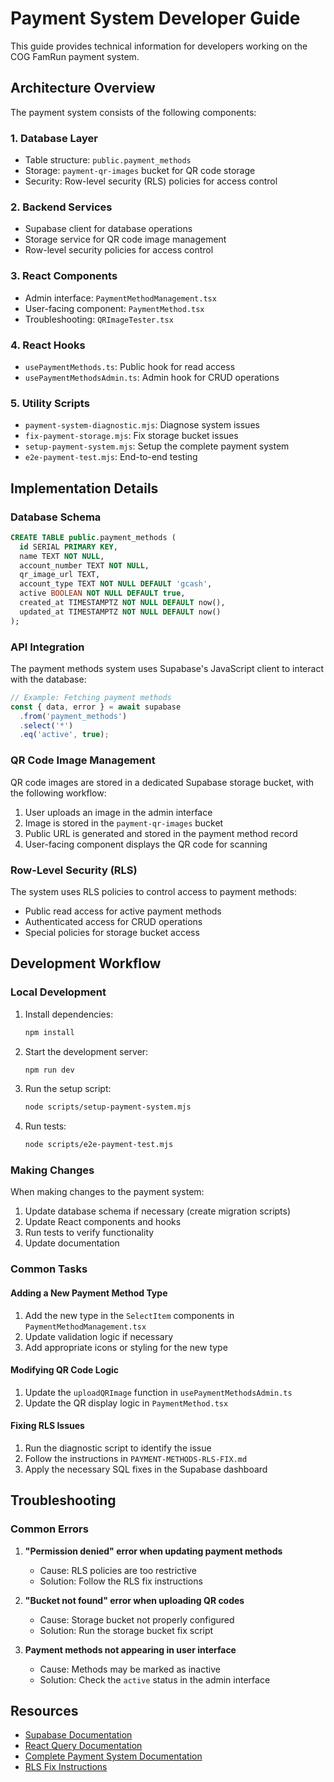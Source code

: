 # Payment System Developer Guide

This guide provides technical information for developers working on the COG FamRun payment system.

## Architecture Overview

The payment system consists of the following components:

### 1. Database Layer
- Table structure: `public.payment_methods`
- Storage: `payment-qr-images` bucket for QR code storage
- Security: Row-level security (RLS) policies for access control

### 2. Backend Services
- Supabase client for database operations
- Storage service for QR code image management
- Row-level security policies for access control

### 3. React Components
- Admin interface: `PaymentMethodManagement.tsx`
- User-facing component: `PaymentMethod.tsx`
- Troubleshooting: `QRImageTester.tsx`

### 4. React Hooks
- `usePaymentMethods.ts`: Public hook for read access
- `usePaymentMethodsAdmin.ts`: Admin hook for CRUD operations

### 5. Utility Scripts
- `payment-system-diagnostic.mjs`: Diagnose system issues
- `fix-payment-storage.mjs`: Fix storage bucket issues
- `setup-payment-system.mjs`: Setup the complete payment system
- `e2e-payment-test.mjs`: End-to-end testing

## Implementation Details

### Database Schema

```sql
CREATE TABLE public.payment_methods (
  id SERIAL PRIMARY KEY,
  name TEXT NOT NULL,
  account_number TEXT NOT NULL,
  qr_image_url TEXT,
  account_type TEXT NOT NULL DEFAULT 'gcash',
  active BOOLEAN NOT NULL DEFAULT true,
  created_at TIMESTAMPTZ NOT NULL DEFAULT now(),
  updated_at TIMESTAMPTZ NOT NULL DEFAULT now()
);
```

### API Integration

The payment methods system uses Supabase's JavaScript client to interact with the database:

```typescript
// Example: Fetching payment methods
const { data, error } = await supabase
  .from('payment_methods')
  .select('*')
  .eq('active', true);
```

### QR Code Image Management

QR code images are stored in a dedicated Supabase storage bucket, with the following workflow:

1. User uploads an image in the admin interface
2. Image is stored in the `payment-qr-images` bucket
3. Public URL is generated and stored in the payment method record
4. User-facing component displays the QR code for scanning

### Row-Level Security (RLS)

The system uses RLS policies to control access to payment methods:

- Public read access for active payment methods
- Authenticated access for CRUD operations
- Special policies for storage bucket access

## Development Workflow

### Local Development

1. Install dependencies:
   ```bash
   npm install
   ```

2. Start the development server:
   ```bash
   npm run dev
   ```

3. Run the setup script:
   ```bash
   node scripts/setup-payment-system.mjs
   ```

4. Run tests:
   ```bash
   node scripts/e2e-payment-test.mjs
   ```

### Making Changes

When making changes to the payment system:

1. Update database schema if necessary (create migration scripts)
2. Update React components and hooks
3. Run tests to verify functionality
4. Update documentation

### Common Tasks

#### Adding a New Payment Method Type
1. Add the new type in the `SelectItem` components in `PaymentMethodManagement.tsx`
2. Update validation logic if necessary
3. Add appropriate icons or styling for the new type

#### Modifying QR Code Logic
1. Update the `uploadQRImage` function in `usePaymentMethodsAdmin.ts`
2. Update the QR display logic in `PaymentMethod.tsx`

#### Fixing RLS Issues
1. Run the diagnostic script to identify the issue
2. Follow the instructions in `PAYMENT-METHODS-RLS-FIX.md`
3. Apply the necessary SQL fixes in the Supabase dashboard

## Troubleshooting

### Common Errors

1. **"Permission denied" error when updating payment methods**
   - Cause: RLS policies are too restrictive
   - Solution: Follow the RLS fix instructions

2. **"Bucket not found" error when uploading QR codes**
   - Cause: Storage bucket not properly configured
   - Solution: Run the storage bucket fix script

3. **Payment methods not appearing in user interface**
   - Cause: Methods may be marked as inactive
   - Solution: Check the `active` status in the admin interface

## Resources

- [Supabase Documentation](https://supabase.io/docs)
- [React Query Documentation](https://react-query.tanstack.com/docs/overview)
- [Complete Payment System Documentation](./PAYMENT-SYSTEM.md)
- [RLS Fix Instructions](./PAYMENT-METHODS-RLS-FIX.md)
